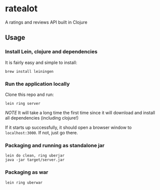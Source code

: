# ratealot

A ratings and reviews API built in Clojure

## Usage

### Install Lein, clojure and dependencies

It is fairly easy and simple to install:

`brew install leiningen`

### Run the application locally

Clone this repo and run:

`lein ring server`

*NOTE* It will take a long time the first time since it will download and
install all dependencies (including clojure!)

If it starts up successfully, it should open a browser window to `localhost:3000`. 
If not, just go there.

### Packaging and running as standalone jar

```
lein do clean, ring uberjar
java -jar target/server.jar
```

### Packaging as war

`lein ring uberwar`

